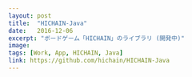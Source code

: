 ```yaml
---
layout: post
title:  "HICHAIN-Java"
date:   2016-12-06
excerpt: "ボードゲーム「HICHAIN」のライブラリ (開発中)"
image: 
tags: [Work, App, HICHAIN, Java]
link: https://github.com/hichain/HICHAIN-Java
---
```


